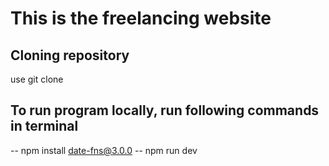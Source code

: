 # This is the freelancing website



## Cloning repository 
use git clone <repository url>
## To run program locally, run following commands in terminal
-- npm install date-fns@3.0.0
-- npm run dev
